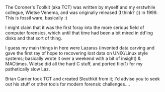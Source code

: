 
The Coroner's Toolkit (aka TCT) was written by myself and my erstwhile
collegue, Wietse Venema, and was originally released (I think? :))
in 1999. This is fossil ware, basically :)

I might claim that it was the first foray into the more serious
field of computer forensics, which until that time had been a bit
mired in dd'ing disks and that sort of thing.

I guess my main things in here were Lazarus (invented data carving
and gave the first ray of hope to recovering lost data on UNIX/Linux
style systems; basically wrote it over a weekend with a bit of
insight) & MACtimes. Wietse did all the hard C stuff, and ported
file(1) for my pathetically slow Laz.

Brian Carrier took TCT and created Sleuthkit from it; I'd advise you
to seek out his stuff or other tools for modern forensic challenges....

